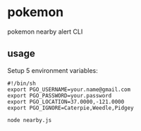 # pokemon
pokemon nearby alert CLI

## usage

Setup 5 environment variables:

```
#!/bin/sh
export PGO_USERNAME=your.name@gmail.com
export PGO_PASSWORD=your.password
export PGO_LOCATION=37.0000,-121.0000
export PGO_IGNORE=Caterpie,Weedle,Pidgey
```

```
node nearby.js
```
